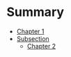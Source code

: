 # Summary

- [Chapter 1](./chapter_1.md)
- [Subsection](./subsection/README.md)
  - [Chapter 2](./subsection/chapter_2.md)
